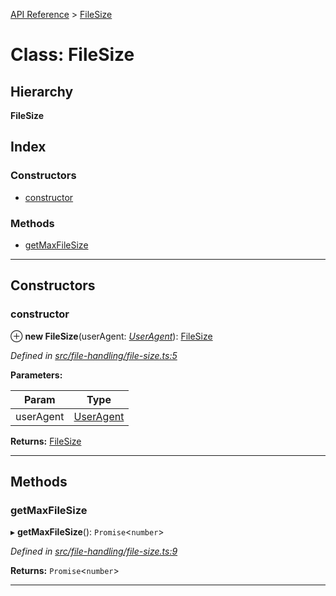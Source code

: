 [API Reference](../README.md) > [FileSize](../classes/filesize.md)

# Class: FileSize

## Hierarchy

**FileSize**

## Index

### Constructors

* [constructor](filesize.md#constructor)

### Methods

* [getMaxFileSize](filesize.md#getmaxfilesize)

---

## Constructors

<a id="constructor"></a>

###  constructor

⊕ **new FileSize**(userAgent: *[UserAgent](useragent.md)*): [FileSize](filesize.md)

*Defined in [src/file-handling/file-size.ts:5](https://github.com/repux/repux-lib/blob/09025a1/src/file-handling/file-size.ts#L5)*

**Parameters:**

| Param | Type |
| ------ | ------ |
| userAgent | [UserAgent](useragent.md) |

**Returns:** [FileSize](filesize.md)

___

## Methods

<a id="getmaxfilesize"></a>

###  getMaxFileSize

▸ **getMaxFileSize**(): `Promise`<`number`>

*Defined in [src/file-handling/file-size.ts:9](https://github.com/repux/repux-lib/blob/09025a1/src/file-handling/file-size.ts#L9)*

**Returns:** `Promise`<`number`>

___

